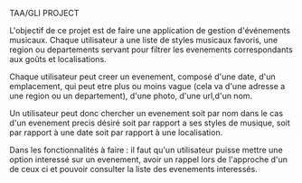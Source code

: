 TAA/GLI PROJECT

L'objectif de ce projet est de faire une application de gestion d'événements musicaux. Chaque utilisateur a une liste de styles musicaux favoris, une region ou departements servant pour filtrer les evenements correspondants aux goûts et localisations. 

Chaque utilisateur peut creer un evenement, composé d'une date, d'un emplacement, qui peut etre plus ou moins vague (cela va d'une adresse a une region ou un departement), d'une photo, d'une url,d'un nom.

Un utilisateur peut donc chercher un evenement soit par nom dans le cas d'un evenement precis désiré soit par rapport a ses styles de musique, soit par rapport à une date soit par rapport à une localisation.

Dans les fonctionnalités à faire : il faut qu'un utilisateur puisse mettre une option interessé sur un evenement, avoir un rappel lors de l'approche d'un de ceux ci et pouvoir consulter la liste des evenements interessés.  
